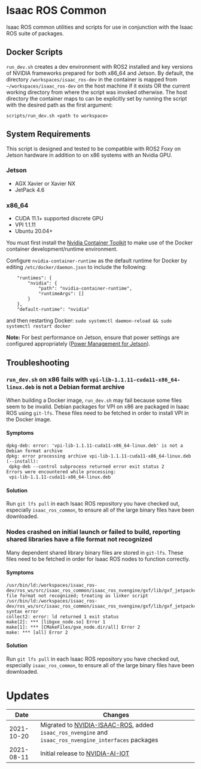 # Isaac ROS Common

Isaac ROS common utilities and scripts for use in conjunction with the Isaac ROS suite of packages.

## Docker Scripts
`run_dev.sh` creates a dev environment with ROS2 installed and key versions of NVIDIA frameworks prepared for both x86_64 and Jetson. By default, the directory `/workspaces/isaac_ros-dev` in the container is mapped from `~/workspaces/isaac_ros-dev` on the host machine if it exists OR the current working directory from where the script was invoked otherwise. The host directory the container maps to can be explicitly set by running the script with the desired path as the first argument:
```
scripts/run_dev.sh <path to workspace>
```

## System Requirements
This script is designed and tested to be compatible with ROS2 Foxy on Jetson hardware in addition to on x86 systems with an Nvidia GPU. 

### Jetson
- AGX Xavier or Xavier NX
- JetPack 4.6

### x86_64
- CUDA 11.1+ supported discrete GPU
- VPI 1.1.11
- Ubuntu 20.04+

You must first install the [Nvidia Container Toolkit](https://docs.nvidia.com/datacenter/cloud-native/container-toolkit/install-guide.html) to make use of the Docker container development/runtime environment.

Configure `nvidia-container-runtime` as the default runtime for Docker by editing `/etc/docker/daemon.json` to include the following:
```
    "runtimes": {
        "nvidia": {
            "path": "nvidia-container-runtime",
            "runtimeArgs": []
        }
    },
    "default-runtime": "nvidia"
```
and then restarting Docker: `sudo systemctl daemon-reload && sudo systemctl restart docker`

**Note:** For best performance on Jetson, ensure that power settings are configured appropriately ([Power Management for Jetson](https://docs.nvidia.com/jetson/l4t/index.html#page/Tegra%20Linux%20Driver%20Package%20Development%20Guide/power_management_jetson_xavier.html#wwpID0EUHA)).

## Troubleshooting
### `run_dev.sh` on x86 fails with `vpi-lib-1.1.11-cuda11-x86_64-linux.deb` is not a Debian format archive
When building a Docker image, `run_dev.sh` may fail because some files seem to be invalid. Debian packages for VPI on x86 are packaged in Isaac ROS using `git-lfs`. These files need to be fetched in order to install VPI in the Docker image.

#### Symptoms
```
dpkg-deb: error: 'vpi-lib-1.1.11-cuda11-x86_64-linux.deb' is not a Debian format archive
dpkg: error processing archive vpi-lib-1.1.11-cuda11-x86_64-linux.deb (--install):
 dpkg-deb --control subprocess returned error exit status 2
Errors were encountered while processing:
 vpi-lib-1.1.11-cuda11-x86_64-linux.deb
```
#### Solution
Run `git lfs pull` in each Isaac ROS repository you have checked out, especially `isaac_ros_common`, to ensure all of the large binary files have been downloaded.

### Nodes crashed on initial launch or failed to build, reporting shared libraries have a file format not recognized
Many dependent shared library binary files are stored in `git-lfs`. These files need to be fetched in order for Isaac ROS nodes to function correctly.

#### Symptoms
```
/usr/bin/ld:/workspaces/isaac_ros-dev/ros_ws/src/isaac_ros_common/isaac_ros_nvengine/gxf/lib/gxf_jetpack46/core/libgxf_core.so: file format not recognized; treating as linker script
/usr/bin/ld:/workspaces/isaac_ros-dev/ros_ws/src/isaac_ros_common/isaac_ros_nvengine/gxf/lib/gxf_jetpack46/core/libgxf_core.so:1: syntax error
collect2: error: ld returned 1 exit status
make[2]: *** [libgxe_node.so] Error 1
make[1]: *** [CMakeFiles/gxe_node.dir/all] Error 2
make: *** [all] Error 2
```
#### Solution
Run `git lfs pull` in each Isaac ROS repository you have checked out, especially `isaac_ros_common`, to ensure all of the large binary files have been downloaded.

# Updates

| Date | Changes |
| -----| ------- |
| 2021-10-20 | Migrated to [NVIDIA-ISAAC-ROS](https://github.com/NVIDIA-ISAAC-ROS/isaac_ros_common), added `isaac_ros_nvengine` and `isaac_ros_nvengine_interfaces` packages  |
| 2021-08-11 | Initial release to [NVIDIA-AI-IOT](https://github.com/NVIDIA-AI-IOT/isaac_ros_common) |
